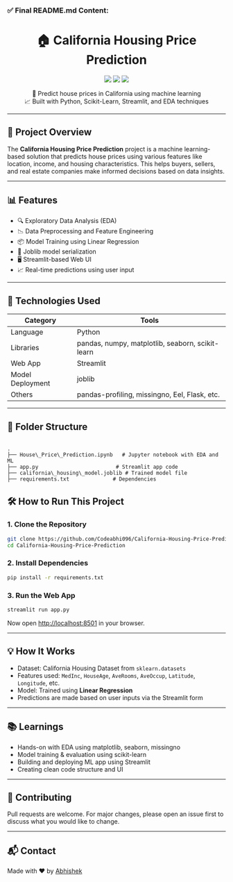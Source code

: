 ### ✅ **Final README.md Content:**


<h1 align="center">🏠 California Housing Price Prediction</h1>

<p align="center">
  <img src="https://img.shields.io/github/license/Codeabhi096/California-Housing-Price-Prediction?style=flat-square" />
  <img src="https://img.shields.io/github/stars/Codeabhi096/California-Housing-Price-Prediction?style=flat-square" />
  <img src="https://img.shields.io/github/forks/Codeabhi096/California-Housing-Price-Prediction?style=flat-square" />
</p>

<p align="center">
  🔮 Predict house prices in California using machine learning<br>
  📈 Built with Python, Scikit-Learn, Streamlit, and EDA techniques<br>
</p>

---

## 📌 Project Overview

The **California Housing Price Prediction** project is a machine learning-based solution that predicts house prices using various features like location, income, and housing characteristics. This helps buyers, sellers, and real estate companies make informed decisions based on data insights.

---

## 📊 Features

- 🔍 Exploratory Data Analysis (EDA)
- 📉 Data Preprocessing and Feature Engineering
- 📦 Model Training using Linear Regression
- 💾 Joblib model serialization
- 🖥️ Streamlit-based Web UI
- 📈 Real-time predictions using user input

---

## 🚀 Technologies Used

| Category | Tools |
|---------|-------|
| Language | Python |
| Libraries | pandas, numpy, matplotlib, seaborn, scikit-learn |
| Web App | Streamlit |
| Model Deployment | joblib |
| Others | pandas-profiling, missingno, Eel, Flask, etc. |

---

## 📁 Folder Structure

```

.
├── House\_Price\_Prediction.ipynb   # Jupyter notebook with EDA and ML
├── app.py                         # Streamlit app code
├── california\_housing\_model.joblib # Trained model file
├── requirements.txt              # Dependencies

````





## 🛠️ How to Run This Project

### 1. Clone the Repository

```bash
git clone https://github.com/Codeabhi096/California-Housing-Price-Prediction.git
cd California-Housing-Price-Prediction
```

### 2. Install Dependencies

```bash
pip install -r requirements.txt
```

### 3. Run the Web App

```bash
streamlit run app.py
```

Now open [http://localhost:8501](http://localhost:8501) in your browser.

---

## 💡 How It Works

* Dataset: California Housing Dataset from `sklearn.datasets`
* Features used: `MedInc`, `HouseAge`, `AveRooms`, `AveOccup`, `Latitude`, `Longitude`, etc.
* Model: Trained using **Linear Regression**
* Predictions are made based on user inputs via the Streamlit form

---

## 📚 Learnings

* Hands-on with EDA using matplotlib, seaborn, missingno
* Model training & evaluation using scikit-learn
* Building and deploying ML app using Streamlit
* Creating clean code structure and UI

---

## 🤝 Contributing

Pull requests are welcome. For major changes, please open an issue first to discuss what you would like to change.

---



## 📬 Contact

Made with ❤️ by [Abhishek](https://github.com/Codeabhi096)






